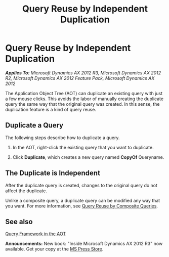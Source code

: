 ﻿---
title: Query Reuse by Independent Duplication
TOCTitle: Query Reuse by Independent Duplication
ms:assetid: 5403edad-b668-4994-be94-72841cbfffd2
ms:mtpsurl: https://msdn.microsoft.com/en-us/library/Cc589953(v=AX.60)
ms:contentKeyID: 35244329
ms.date: 05/18/2015
mtps_version: v=AX.60
---

# Query Reuse by Independent Duplication 


_**Applies To:** Microsoft Dynamics AX 2012 R3, Microsoft Dynamics AX 2012 R2, Microsoft Dynamics AX 2012 Feature Pack, Microsoft Dynamics AX 2012_

The Application Object Tree (AOT) can duplicate an existing query with just a few mouse clicks. This avoids the labor of manually creating the duplicate query the same way that the original query was created. In this sense, the duplication feature is a kind of query reuse.

## Duplicate a Query

The following steps describe how to duplicate a query.

1.  In the AOT, right-click the existing query that you want to duplicate.

2.  Click **Duplicate**, which creates a new query named **CopyOf** Queryname.

## The Duplicate is Independent

After the duplicate query is created, changes to the original query do not affect the duplicate.

Unlike a composite query, a duplicate query can be modified any way that you want. For more information, see [Query Reuse by Composite Queries](query-reuse-by-composite-queries.md).

## See also

[Query Framework in the AOT](query-framework-in-the-aot.md)

  
**Announcements:** New book: "Inside Microsoft Dynamics AX 2012 R3" now available. Get your copy at the [MS Press Store](https://www.microsoftpressstore.com/store/inside-microsoft-dynamics-ax-2012-r3-9780735685109).

